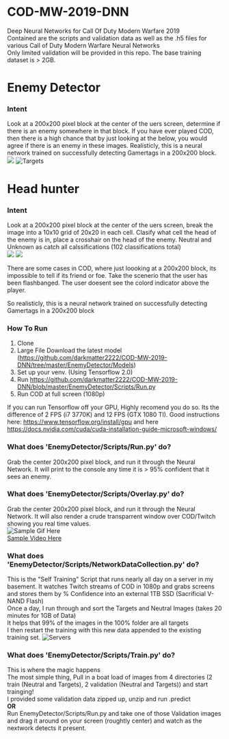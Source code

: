 # COD-MW-2019-DNN
Deep Neural Networks for Call Of Duty Modern Warfare 2019  
Contained are the scripts and validation data as well as the .h5 files for various Call of Duty Modern Warfare Neural Networks  
Only limited validation will be provided in this repo. The base training dataset is > 2GB.

# Enemy Detector
### Intent
Look at a 200x200 pixel block at the center of the uers screen, determine if there is an enemy somewhere in that block. If you have ever played COD, then there is a high chance that by just looking at the below, you would agree if there is an enemy in these images. Realisticly, this is a neural network trained on successfully detecting Gamertags in a 200x200 block.    
![](https://imgur.com/5Fowghj.png) ![Targets](Misc/targets.gif)  


# Head hunter
### Intent
Look at a 200x200 pixel block at the center of the uers screen, break the image into a 10x10 grid of 20x20 in each cell. Clasify what cell the head of the enemy is in, place a crosshair on the head of the enemy. Neutral and Unknown as catch all calssifications (102 classifications total)  
![](https://imgur.com/GtAAOek.png) ![](https://imgur.com/WsqYmmp.png)


There are some cases in COD, where just loooking at a 200x200 block, its impossible to tell if its friend or foe. Take the scenerio that the user has been flashbanged. The user doesent see the colord indicator above the player.  




So realisticly, this is a neural network trained on successfully detecting Gamertags in a 200x200 block  


### How To Run
1. Clone
2. Large File Download the latest model (https://github.com/darkmatter2222/COD-MW-2019-DNN/tree/master/EnemyDetector/Models)
3. Set up your venv. (Using Tensorflow 2.0)
4. Run https://github.com/darkmatter2222/COD-MW-2019-DNN/blob/master/EnemyDetector/Scripts/Run.py
5. Run COD at full screen (1080p)

If you can run Tensorflow off your GPU, Highly recomend you do so. Its the difference of 2 FPS (i7 3770K) and 12 FPS (GTX 1080 TI). Good instructions here: https://www.tensorflow.org/install/gpu and here https://docs.nvidia.com/cuda/cuda-installation-guide-microsoft-windows/

### What does 'EnemyDetector/Scripts/Run.py' do?
Grab the center 200x200 pixel block, and run it through the Neural Network. It will print to the console any time it is > 95% confident that it sees an enemy. 

### What does 'EnemyDetector/Scripts/Overlay.py' do?
Grab the center 200x200 pixel block, and run it through the Neural Network. It will also render a crude transparrent window over COD/Twitch showing you real time values.  
![Sample Gif Here](Misc/SampleOverlay.gif)  
[Sample Video Here](https://youtu.be/Qif8g2Ib5pI)  

### What does 'EnemyDetector/Scripts/NetworkDataCollection.py' do?
This is the "Self Training" Script that runs nearly all day on a server in my basement. It watches Twitch streams of COD in 1080p and grabs screens and stores them by % Confidence into an external 1TB SSD (Sacrificial V-NAND Flash)  
Once a day, I run through and sort the Targets and Neutral Images (takes 20 minutes for 1GB of Data)  
It helps that 99% of the images in the 100% folder are all targets  
I then restart the training with this new data appended to the existing training set. 
![Servers](https://imgur.com/nGzgMBE.png)  

### What does 'EnemyDetector/Scripts/Train.py' do?
This is where the magic happens  
The most simple thing, Pull in a boat load of images from 4 directories (2 train (Neutral and Targets), 2 validation (Neutral and Targets)) and start trainging!  
I provided some validation data zipped up, unzip and run .predict  
**OR**  
Run EnemyDetector/Scripts/Run.py and take one of those Validation images and drag it around on your screen (roughtly center) and watch as the nextwork detects it present.



